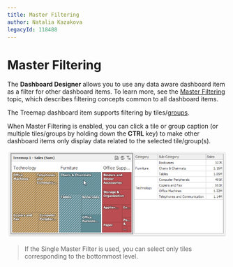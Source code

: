 ```yaml
---
title: Master Filtering
author: Natalia Kazakova
legacyId: 118488
---
```

# Master Filtering
The **Dashboard  Designer** allows you to use any data aware dashboard item as a filter for other dashboard items. To learn more, see the [Master Filtering](../../../interactivity/master-filtering.md) topic, which describes filtering concepts common to all dashboard items.

The Treemap dashboard item supports filtering by tiles/[groups](../grouping.md).

When Master Filtering is enabled, you can click a tile or group caption (or multiple tiles/groups by holding down the **CTRL** key) to make other dashboard items only display data related to the selected tile/group(s).

![Treemap_MasterFiltering2](../../../../../images/img125442.png)

> If the Single Master Filter is used, you can select only tiles corresponding to the bottommost level.
